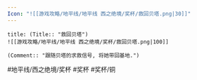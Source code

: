 ```yaml
---
Icon: "![[游戏攻略/地平线/地平线 西之绝境/奖杯/救回贝塔.png|30]]"
---
```

```ad-common-bronze-trophy
title: (Title:: "救回贝塔")
![[游戏攻略/地平线/地平线 西之绝境/奖杯/救回贝塔.png|100]]

(Comment:: "跟随贝塔的求救信号, 将她带回基地.")
```

#地平线/西之绝境/奖杯 #奖杯 #奖杯/铜
